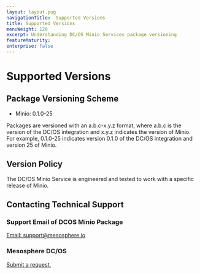 ```yaml
---
layout: layout.pug
navigationTitle:  Supported Versions
title: Supported Versions
menuWeight: 120
excerpt: Understanding DC/OS Minio Services package versioning
featureMaturity:
enterprise: false
---
```


# Supported Versions

## Package Versioning Scheme

- Minio: 0.1.0-25

Packages are versioned with an a.b.c-x.y.z format, where a.b.c is the version of the DC/OS integration and x.y.z indicates the version of Minio. For example, 0.1.0-25 indicates version 0.1.0 of the DC/OS integration and version 25 of Minio.

## Version Policy

The DC/OS Minio Service is engineered and tested to work with a specific release of Minio.

## Contacting Technical Support

### Support Email of DCOS Minio Package

[Email: support@mesosphere.io](mailto:support@mesosphere.io)

### Mesosphere DC/OS

[Submit a request.](https://support.mesosphere.com/hc/en-us/requests/new)
